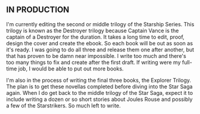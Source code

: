 ## IN PRODUCTION

I'm currently editing the second or middle trilogy of the Starship Series. This trilogy is known as the Destroyer trilogy because Captain Vance is the captain of a Destroyer for the duration. It takes a long time to edit, proof, design the cover and create the ebook. So each book will be out as soon as it's ready. I was going to do all three and release them one after another, but that has proven to be damn near impossible. I write too much and there's too many things to fix and create after the first draft. If writing were my full-time job, I would be able to put out more books.

I'm also in the process of writing the final three books, the Explorer Trilogy. The plan is to get these novellas completed before diving into the Star Saga again. When I do get back to the middle trilogy of the Star Saga, expect it to include writing a dozen or so short stories about Joules Rouse and possibly a few of the Starstrikers. So much left to write.
